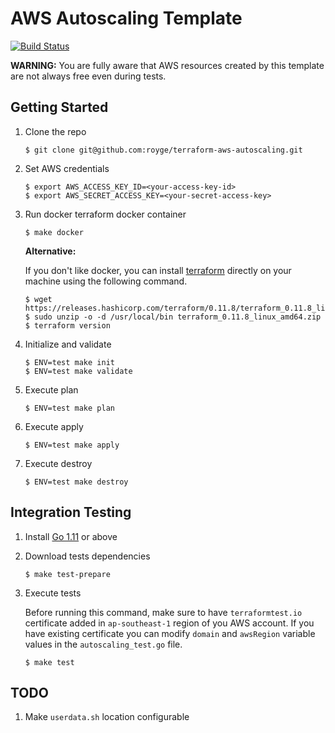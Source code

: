 # AWS Autoscaling Template

[![Build Status](https://travis-ci.org/royge/terraform-aws-autoscaling.svg?branch=master)](https://travis-ci.org/royge/terraform-aws-autoscaling)

**WARNING:** You are fully aware that AWS resources created by this template
are not always free even during tests.

## Getting Started

1. Clone the repo

    ```
    $ git clone git@github.com:royge/terraform-aws-autoscaling.git
    ```

1. Set AWS credentials

    ```
    $ export AWS_ACCESS_KEY_ID=<your-access-key-id>
    $ export AWS_SECRET_ACCESS_KEY=<your-secret-access-key>
    ```

1. Run docker terraform docker container

    ```
    $ make docker
    ```

    **Alternative:**

    If you don't like docker, you can install [terraform](https://www.terraform.io/downloads.html)
    directly on your machine using the following command.

    ```
    $ wget https://releases.hashicorp.com/terraform/0.11.8/terraform_0.11.8_linux_amd64.zip
    $ sudo unzip -o -d /usr/local/bin terraform_0.11.8_linux_amd64.zip
    $ terraform version
    ```

1. Initialize and validate

    ```
    $ ENV=test make init
    $ ENV=test make validate
    ```

1. Execute plan

    ```
    $ ENV=test make plan
    ```

1. Execute apply

    ```
    $ ENV=test make apply
    ```

1. Execute destroy

    ```
    $ ENV=test make destroy
    ```

## Integration Testing

1. Install [Go 1.11](https://golang.org/doc/install) or above

1. Download tests dependencies

    ```
    $ make test-prepare
    ```

1. Execute tests

    Before running this command, make sure to have `terraformtest.io` certificate
    added in `ap-southeast-1` region of you AWS account.
    If you have existing certificate you can modify `domain` and `awsRegion`
    variable values in the `autoscaling_test.go` file.

    ```
    $ make test
    ```

## TODO

1. Make `userdata.sh` location configurable
